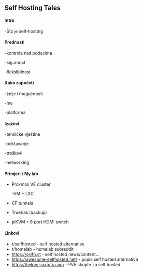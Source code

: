 ## Self Hosting Tales

#### Intro

-Što je self-hosting

#### Prednosti

-kontrola nad podacima

-sigurnost

-fleksibilnost

#### Kako započeti

-želje i mogućnosti

-hw

-platforma

#### Izazovi 

-tehničke vještine

-održavanje

-troškovi

-networking

#### Primjeri / My lab

- Proxmox VE cluster

    -VM + LXC

- CF tunnels

- Truenas (backup)

- piKVM + 8 port HDMI switch

#### Linkovi

- r/selfhosted - self hosted alternative
- r/homelab - homelab subreddit
- https://selfh.st - self hosted news/content...
- https://awesome-selfhosted.net/ - popis self hosted alternativa
- https://helper-scripts.com - PVE skripte za self hosted 